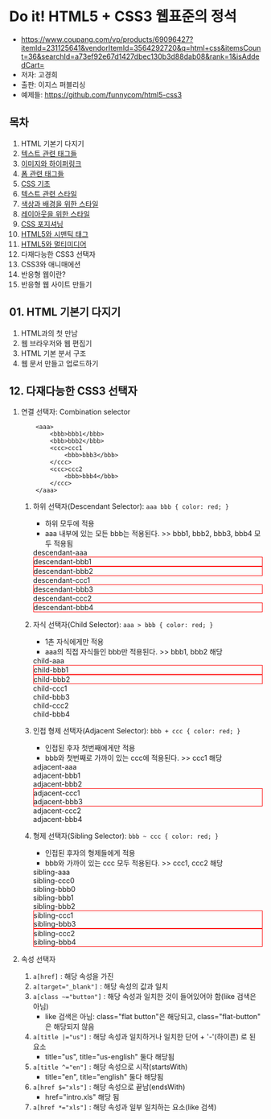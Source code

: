 # Do it! HTML5 + CSS3 웹표준의 정석
- https://www.coupang.com/vp/products/69096427?itemId=231125641&vendorItemId=3564292720&q=html+css&itemsCount=36&searchId=a73ef92e67d1427dbec130b3d88dab08&rank=1&isAddedCart=
- 저자: 고경희
- 출판: 이지스 퍼블리싱
- 예제들: https://github.com/funnycom/html5-css3

## 목차
01. HTML 기본기 다지기
02. [텍스트 관련 태그들](https://github.com/ndukwon/learning_FrontEnd/blob/ec7d1e497f0fbe237b90f7d57c4d4f733a07f0a1/HTML5%2BCSS3/Chapter_02.md)
03. [이미지와 하이퍼링크](https://github.com/ndukwon/learning_FrontEnd/blob/ec7d1e497f0fbe237b90f7d57c4d4f733a07f0a1/HTML5%2BCSS3/Chapter_03.md)
04. [폼 관련 태그들](https://github.com/ndukwon/learning_FrontEnd/blob/ec7d1e497f0fbe237b90f7d57c4d4f733a07f0a1/HTML5%2BCSS3/Chapter_04.md)
05. [CSS 기초](https://github.com/ndukwon/learning_FrontEnd/blob/ec7d1e497f0fbe237b90f7d57c4d4f733a07f0a1/HTML5%2BCSS3/Chapter_05.md)
06. [텍스트 관련 스타일](https://github.com/ndukwon/learning_FrontEnd/blob/ec7d1e497f0fbe237b90f7d57c4d4f733a07f0a1/HTML5%2BCSS3/Chapter_06.md)
07. [색상과 배경을 위한 스타일](https://github.com/ndukwon/learning_FrontEnd/blob/ec7d1e497f0fbe237b90f7d57c4d4f733a07f0a1/HTML5%2BCSS3/Chapter_07.md)
08. [레이아웃을 위한 스타일](https://github.com/ndukwon/learning_FrontEnd/blob/ec7d1e497f0fbe237b90f7d57c4d4f733a07f0a1/HTML5%2BCSS3/Chapter_08.md)
09. [CSS 포지셔닝](https://github.com/ndukwon/learning_FrontEnd/blob/ec7d1e497f0fbe237b90f7d57c4d4f733a07f0a1/HTML5%2BCSS3/Chapter_09.md)
10. [HTML5와 시맨틱 태그](https://github.com/ndukwon/learning_FrontEnd/blob/ec7d1e497f0fbe237b90f7d57c4d4f733a07f0a1/HTML5%2BCSS3/Chapter_10.md)
11. [HTML5와 멀티미디어](https://github.com/ndukwon/learning_FrontEnd/blob/ec7d1e497f0fbe237b90f7d57c4d4f733a07f0a1/HTML5%2BCSS3/Chapter_11.md)
12. 다재다능한 CSS3 선택자
13. CSS3와 애니매에션
14. 반응형 웹이란?
15. 반응형 웹 사이트 만들기

## 01. HTML 기본기 다지기
1. HTML과의 첫 만남
2. 웹 브라우저와 웹 편집기
3. HTML 기본 분서 구조
4. 웹 문서 만들고 업로드하기


## 12. 다재다능한 CSS3 선택자

1. 연결 선택자: Combination selector
	```
		<aaa>
			<bbb>bbb1</bbb>
			<bbb>bbb2</bbb>
			<ccc>ccc1
				<bbb>bbb3</bbb>
			</ccc>
			<ccc>ccc2
				<bbb>bbb4</bbb>
			</ccc>
		</aaa>
	```
	1. 하위 선택자(Descendant Selector): ``` aaa bbb { color: red; } ```
		- 하위 모두에 적용
		- aaa 내부에 있는 모든 bbb는 적용된다. >> bbb1, bbb2, bbb3, bbb4 모두 적용됨
		<style>.descendant-aaa .descendant-bbb { border: solid 1px red; }</style>
		<div class="descendant-aaa">descendant-aaa
			<div class="descendant-bbb">descendant-bbb1</div>
			<div class="descendant-bbb">descendant-bbb2</div>
			<div class="descendant-ccc">descendant-ccc1
				<div class="descendant-bbb">descendant-bbb3</div>
			</div>
			<div class="descendant-ccc">descendant-ccc2
				<div class="descendant-bbb">descendant-bbb4</div>
			</div>
		</div>

	2. 자식 선택자(Child Selector): ``` aaa > bbb { color: red; } ```
		- 1촌 자식에게만 적용
		- aaa의 직접 자식들인 bbb만 적용된다. >> bbb1, bbb2 해당
		<style>.child-aaa > .child-bbb { border: solid 1px red; }</style>
		<div class="child-aaa">child-aaa
			<div class="child-bbb">child-bbb1</div>
			<div class="child-bbb">child-bbb2</div>
			<div class="child-ccc">child-ccc1
				<div class="child-bbb">child-bbb3</div>
			</div>
			<div class="child-ccc">child-ccc2
				<div class="child-bbb">child-bbb4</div>
			</div>
		</div>

	3. 인접 형제 선택자(Adjacent Selector): ``` bbb + ccc { color: red; } ```
		- 인접된 후자 첫번째에게만 적용
		- bbb와 첫번째로 가까이 있는 ccc에 적용된다. >> ccc1 해당
		<style>.adjacent-bbb + .adjacent-ccc { border: solid 1px red; }</style>
		<div class="adjacent-aaa">adjacent-aaa
			<div class="adjacent-bbb">adjacent-bbb1</div>
			<div class="adjacent-bbb">adjacent-bbb2</div>
			<div class="adjacent-ccc">adjacent-ccc1
				<div class="adjacent-bbb">adjacent-bbb3</div>
			</div>
			<div class="adjacent-ccc">adjacent-ccc2
				<div class="adjacent-bbb">adjacent-bbb4</div>
			</div>
		</div>

	4. 형제 선택자(Sibling Selector): ``` bbb ~ ccc { color: red; } ```
		- 인접된 후자의 형제들에게 적용
		- bbb와 가까이 있는 ccc 모두 적용된다. >> ccc1, ccc2 해당
		<style>.sibling-bbb ~ .sibling-ccc { border: solid 1px red; }</style>
		<div class="sibling-aaa">sibling-aaa
			<div class="sibling-ccc">sibling-ccc0
				<div class="sibling-bbb">sibling-bbb0</div>
			</div>
			<div class="sibling-bbb">sibling-bbb1</div>
			<div class="sibling-bbb">sibling-bbb2</div>
			<div class="sibling-ccc">sibling-ccc1
				<div class="sibling-bbb">sibling-bbb3</div>
			</div>
			<div class="sibling-ccc">sibling-ccc2
				<div class="sibling-bbb">sibling-bbb4</div>
			</div>
		</div>

2. 속성 선택자
	1. ``` a[href] ``` : 해당 속성을 가진
	2. ``` a[target="_blank"] ``` : 해당 속성의 값과 일치
	3. ``` a[class ~="button"] ``` : 해당 속성과 일치한 것이 들어있어야 함(like 검색은 아님)
		- like 검색은 아님: class="flat button"은 해당되고, class="flat-button" 은 해당되지 않음
	4. ``` a[title |="us"] ``` : 해당 속성과 일치하거나 일치한 단어 + '-'(하이픈) 로 된 요소
		- title="us", title="us-english" 둘다 해당됨
	5. ``` a[title ^="en"] ``` : 해당 속성으로 시작(startsWith)
		- title="en", title="english" 둘다 해당됨
	6. ``` a[href $="xls"] ``` : 해당 속성으로 끝남(endsWith)
		- href="intro.xls" 해당 됨
	7. ``` a[href *="xls"] ``` : 해당 속성과 일부 일치하는 요소(like 검색)
